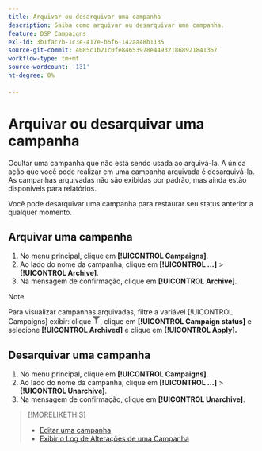 ```yaml
---
title: Arquivar ou desarquivar uma campanha
description: Saiba como arquivar ou desarquivar uma campanha.
feature: DSP Campaigns
exl-id: 3b1fac7b-1c3e-417e-b6f6-142aa48b1135
source-git-commit: 4085c1b21c0fe84653978e449321868921841367
workflow-type: tm+mt
source-wordcount: '131'
ht-degree: 0%

---
```


# Arquivar ou desarquivar uma campanha

Ocultar uma campanha que não está sendo usada ao arquivá-la. A única ação que você pode realizar em uma campanha arquivada é desarquivá-la. As campanhas arquivadas não são exibidas por padrão, mas ainda estão disponíveis para relatórios.

Você pode desarquivar uma campanha para restaurar seu status anterior a qualquer momento.

## Arquivar uma campanha

1. No menu principal, clique em **[!UICONTROL Campaigns]**.
1. Ao lado do nome da campanha, clique em  **[!UICONTROL ...]** > **[!UICONTROL Archive]**.
1. Na mensagem de confirmação, clique em **[!UICONTROL Archive]**.

>[!NOTE]
>
>Para visualizar campanhas arquivadas, filtre a variável [!UICONTROL Campaigns] exibir: clique ![Botão Filtrar](/help/dsp/assets/filter.png), clique em **[!UICONTROL Campaign status]** e selecione **[!UICONTROL Archived]** e clique em **[!UICONTROL Apply].**

## Desarquivar uma campanha

1. No menu principal, clique em **[!UICONTROL Campaigns]**.
1. Ao lado do nome da campanha, clique em  **[!UICONTROL ...]** > **[!UICONTROL Unarchive]**.
1. Na mensagem de confirmação, clique em **[!UICONTROL Unarchive]**.

>[!MORELIKETHIS]
>
>* [Editar uma campanha](campaign-edit.md)
>* [Exibir o Log de Alterações de uma Campanha](campaign-change-log.md)
